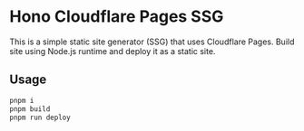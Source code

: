 # Hono Cloudflare Pages SSG

This is a simple static site generator (SSG) that uses Cloudflare Pages.
Build site using Node.js runtime and deploy it as a static site.

## Usage

```bash
pnpm i
pnpm build
pnpm run deploy
```
